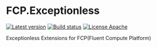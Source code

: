 # FCP.Exceptionless
[![Latest version](https://img.shields.io/nuget/v/FCP.Exceptionless.NLog.svg)](https://www.nuget.org/packages/FCP.Exceptionless.NLog/)   [![Build status](https://ci.appveyor.com/api/projects/status/9o6n7qbt6adk98y5?svg=true)](https://ci.appveyor.com/project/wanlitao/fcp-exceptionless)   [![License Apache](https://img.shields.io/badge/license-Apache%202-blue.svg)](http://www.apache.org/licenses/LICENSE-2.0.html)

Exceptionless Extensions for FCP(Fluent Compute Platform)